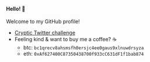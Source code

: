 #### Hello! 👋

Welcome to my GitHub profile! 

- [Cryptic Twitter challenge](https://twitter.com/gitpancake)
- Feeling kind & want to buy me a coffee? ☕ 
    - btc: `bc1qrecv8ahsmsfh0ersjc4ee0gaus9xlnuwdrsyza`
    - eth: `0xAf627400C87350438700f933cC631dF1f1bab874`

